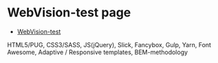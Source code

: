 # WebVision-test page
* [WebVision-test](https://vvirk.github.io/WebVision-test/dist/index.html)

HTML5/PUG, CSS3/SASS,
JS(jQuery), Slick, Fancybox,
Gulp, Yarn,
Font Awesome,
Adaptive / Responsive templates, BEM-methodology
